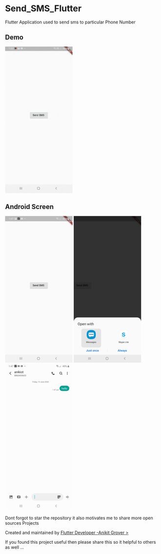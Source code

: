 # Send_SMS_Flutter

Flutter Application used to send sms to particular Phone Number

## Demo


<img height ="480px" src="assets/a.gif">


## Android Screen 

<img height ="480px" src="assets/b.jpg">

<img height ="480px" src="assets/c.jpg">

<img height ="480px" src="assets/d.jpg">



Dont forgot to star the repository it also motivates me to share more open sources Projects

Created and maintained by 
<a href = "https://www.linkedin.com/in/anikit-grover/">Flutter Developer -Anikit Grover ></a>

If you found this project useful  then please share this so it helpful to others as well ...